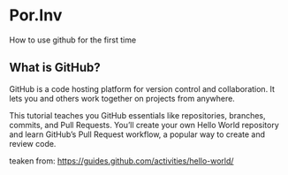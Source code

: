 # Por.Inv
How to use github for the first time

## What is GitHub?

GitHub is a code hosting platform for version control and collaboration. It lets you and others work together on projects from anywhere.

This tutorial teaches you GitHub essentials like repositories, branches, commits, and Pull Requests. You’ll create your own Hello World repository and learn GitHub’s Pull Request workflow, a popular way to create and review code.

teaken from: https://guides.github.com/activities/hello-world/
